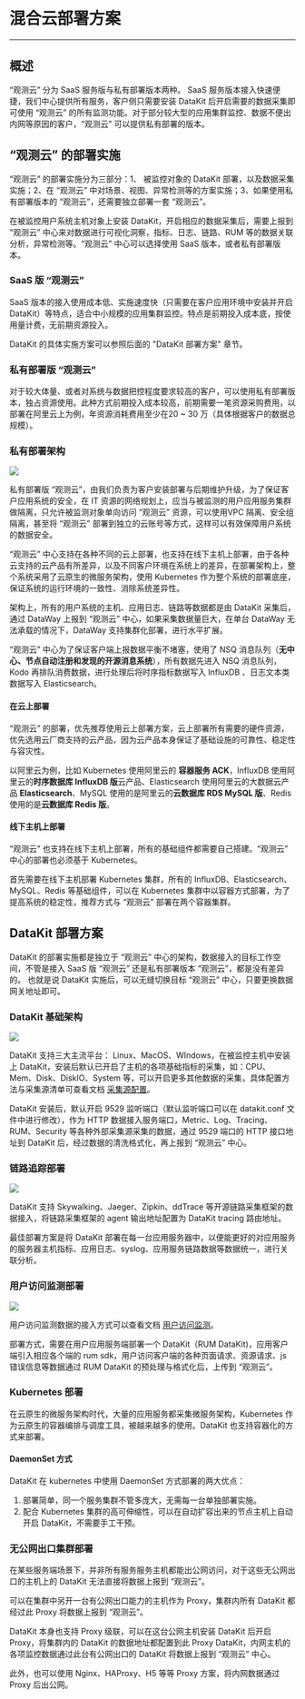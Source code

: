 # 混合云部署方案
---

## 概述
“观测云” 分为 SaaS 服务版与私有部署版本两种。
SaaS 服务版本接入快速便捷，我们中心提供所有服务，客户侧只需要安装 DataKit 后开启需要的数据采集即可使用 “观测云” 的所有监测功能。对于部分较大型的应用集群监控、数据不便出内网等原因的客户，“观测云” 可以提供私有部署的版本。

## “观测云” 的部署实施
“观测云” 的部署实施分为三部分：1、 被监控对象的 DataKit 部署，以及数据采集实施；2、在 “观测云” 中对场景、视图、异常检测等的方案实施；3、如果使用私有部署版本的 “观测云”，还需要独立部署一套 “观测云”。

在被监控用户系统主机对象上安装 DataKit，开启相应的数据采集后，需要上报到 “观测云” 中心来对数据进行可视化洞察，指标、日志、链路、RUM 等的数据关联分析，异常检测等。“观测云” 中心可以选择使用 SaaS 版本，或者私有部署版本。
### SaaS 版 “观测云”
SaaS 版本的接入使用成本低、实施速度快（只需要在客户应用环境中安装并开启 DataKit）等特点，适合中小规模的应用集群监控。特点是前期投入成本底，按使用量计费，无前期资源投入。

DataKit 的具体实施方案可以参照后面的 "DataKit 部署方案" 章节。

### 私有部署版 “观测云”
对于较大体量、或者对系统与数据把控程度要求较高的客户，可以使用私有部署版本，独占资源使用。此种方式前期投入成本较高，前期需要一笔资源采购费用，以部署在阿里云上为例，年资源消耗费用至少在20 ~ 30 万（具体根据客户的数据总规模）。

### 私有部署架构

![](img/10.deployment_1.png)

私有部署版 “观测云”，由我们负责为客户安装部署与后期维护升级，为了保证客户应用系统的安全，在 IT 资源的网络规划上，应当与被监测的用户应用服务集群做隔离，只允许被监测对象单向访问 “观测云” 资源，可以使用VPC 隔离、安全组隔离，甚至将 “观测云” 部署到独立的云账号等方式，这样可以有效保障用户系统的数据安全。

“观测云” 中心支持在各种不同的云上部署，也支持在线下主机上部署，由于各种云支持的云产品有所差异，以及不同客户环境在系统上的差异，在部署架构上，整个系统采用了云原生的微服务架构，使用 Kubernetes 作为整个系统的部署底座，保证系统的运行环境的一致性、消除系统差异性。

架构上，所有的用户系统的主机、应用日志、链路等数据都是由 DataKit 采集后，通过 DataWay 上报到 “观测云” 中心，如果采集数据量巨大，在单台 DataWay 无法承载的情况下，DataWay 支持集群化部署，进行水平扩展。

“观测云” 中心为了保证客户端上报数据平衡不堵塞，使用了 NSQ 消息队列（**无中心、节点自动注册和发现的开源消息系统**），所有数据先进入 NSQ 消息队列，Kodo 再排队消费数据，进行处理后将时序指标数据写入 InfluxDB  、日志文本类数据写入 Elasticsearch。

#### 在云上部署
“观测云” 的部署，优先推荐使用云上部署方案，云上部署所有需要的硬件资源，优先选用云厂商支持的云产品，因为云产品本身保证了基础设施的可靠性、稳定性与容灾性。

以阿里云为例，比如 Kubernetes 使用阿里云的 **容器服务 ACK**，InfluxDB 使用阿里云的**时序数据库 InfluxDB 版**云产品、Elasticsearch 使用阿里云的大数据云产品  **Elasticsearch**、MySQL 使用的是阿里云的**云数据库 RDS MySQL 版**、Redis 使用的是**云数据库 Redis 版**。

#### 线下主机上部署

“观测云” 也支持在线下主机上部署，所有的基础组件都需要自己搭建。“观测云” 中心的部署也必须基于 Kubernetes。

首先需要在线下主机部署 Kubernetes 集群，所有的 InfluxDB、Elasticsearch、MySQL、Redis 等基础组件，可以在 Kubernetes 集群中以容器方式部署，为了提高系统的稳定性，推荐方式与 “观测云” 部署在两个容器集群。

## DataKit 部署方案
DataKit 的部署实施都是独立于 “观测云” 中心的架构，数据接入的目标工作空间，不管是接入 SaaS 版  “观测云” 还是私有部署版本 “观测云”，都是没有差异的。
也就是说 DataKit 实施后，可以无缝切换目标 “观测云” 中心，只要更换数据网关地址即可。
### DataKit 基础架构
![](img/10.deployment_2.png)

DataKit 支持三大主流平台： Linux、MacOS、WIndows，在被监控主机中安装上 DataKit，安装后默认已开启了主机的各项基础指标的采集，如：CPU、Mem、Disk、DiskIO、System 等，可以开启更多其他数据的采集，具体配置方法与采集源清单可查看文档 [采集源配置](../integrations/changgelog.md)。

DataKit 安装后，默认开启 9529 监听端口（默认监听端口可以在 datakit.conf 文件中进行修改），作为 HTTP 数据接入服务端口，Metric、Log、Tracing、RUM、Security 等各种外部采集源采集的数据，通过 9529 端口的 HTTP 接口地址到 DataKit 后，经过数据的清洗格式化，再上报到 “观测云” 中心。

### 链路追踪部署
![](img/10.deployment_3.png)

DataKit 支持 Skywalking、Jaeger、Zipkin、ddTrace 等开源链路采集框架的数据接入，将链路采集框架的 agent 输出地址配置为 DataKit tracing 路由地址。

最佳部署方案是将 DataKit 部署在每一台应用服务器中，以便能更好的对应用服务的服务器主机指标、应用日志、syslog、应用服务链路数据等数据统一，进行关联分析。

### 用户访问监测部署
![](img/10.deployment_4.png)

用户访问监测数据的接入方式可以查看文档 [用户访问监测](../real-user-monitoring/index.md)。

部署方式，需要在用户应用服务端部署一个 DataKit（RUM DataKit)，应用客户端引入相应各个端的 rum sdk，用户访问客户端的各种页面请求、资源请求、js 错误信息等数据通过 RUM DataKit 的预处理与格式化后，上传到 “观测云”。

### Kubernetes 部署

在云原生的微服务架构时代，大量的应用服务都采集微服务架构，Kubernetes 作为云原生的容器编排与调度工具，被越来越多的使用。DataKit 也支持容器化的方式来部署。

#### DaemonSet 方式

DataKit 在 kubernetes 中使用 DaemonSet 方式部署的两大优点：

1. 部署简单，同一个服务集群不管多庞大，无需每一台单独部署实施。
1. 配合 Kubernetes 集群的高可伸缩性，可以在自动扩容出来的节点主机上自动开启 DataKit，不需要手工干预。

### 无公网出口集群部署
在某些服务端场景下，并非所有服务服务主机都能出公网访问，对于这些无公网出口的主机上的 DataKit 无法直接将数据上报到 “观测云”。

可以在集群中另开一台有公网出口能力的主机作为 Proxy，集群内所有 DataKit 都经过此 Proxy 将数据上报到 “观测云”。

DataKit 本身也支持 Proxy 级联，可以在这台公网主机安装 DataKit 后开启 Proxy，将集群内的 DataKit 的数据地址都配置到此 Proxy DataKit，内网主机的各项监控数据通过此台有公网出口的 DataKit 将数据上报到 “观测云” 中心。

此外，也可以使用 Nginx、HAProxy、H5 等等 Proxy 方案，将内网数据通过 Proxy 后出公网。

